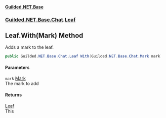 #### [Guilded.NET.Base](Guilded_NET_Base.md 'Guilded.NET.Base')
### [Guilded.NET.Base.Chat](Guilded_NET_Base.md#Guilded_NET_Base_Chat 'Guilded.NET.Base.Chat').[Leaf](Leaf.md 'Guilded.NET.Base.Chat.Leaf')
## Leaf.With(Mark) Method
Adds a mark to the leaf.  
```csharp
public Guilded.NET.Base.Chat.Leaf With(Guilded.NET.Base.Chat.Mark mark);
```
#### Parameters
<a name='Guilded_NET_Base_Chat_Leaf_With(Guilded_NET_Base_Chat_Mark)_mark'></a>
`mark` [Mark](Mark.md 'Guilded.NET.Base.Chat.Mark')  
The mark to add
  
#### Returns
[Leaf](Leaf.md 'Guilded.NET.Base.Chat.Leaf')  
This
